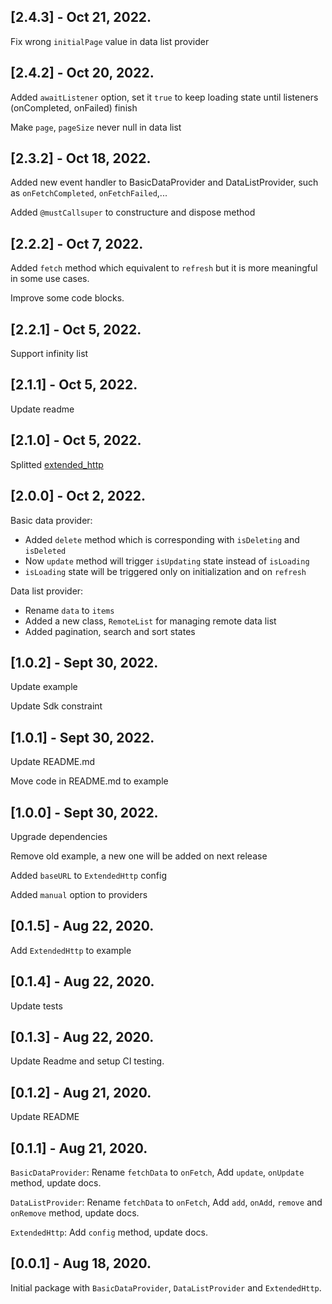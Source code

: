 ## [2.4.3] - Oct 21, 2022.

Fix wrong `initialPage` value in data list provider

## [2.4.2] - Oct 20, 2022.

Added `awaitListener` option, set it `true` to keep loading state until listeners (onCompleted, onFailed) finish

Make `page`, `pageSize` never null in data list

## [2.3.2] - Oct 18, 2022.

Added new event handler to BasicDataProvider and DataListProvider, such as `onFetchCompleted`, `onFetchFailed`,...

Added `@mustCallsuper` to constructure and dispose method

## [2.2.2] - Oct 7, 2022.

Added `fetch` method which equivalent to `refresh` but it is more meaningful in some use cases.

Improve some code blocks.

## [2.2.1] - Oct 5, 2022.

Support infinity list

## [2.1.1] - Oct 5, 2022.

Update readme

## [2.1.0] - Oct 5, 2022.

Splitted [extended_http](https://pub.dev/packages/extended_http)

## [2.0.0] - Oct 2, 2022.

Basic data provider:

- Added `delete` method which is corresponding with `isDeleting` and `isDeleted`
- Now `update` method will trigger `isUpdating` state instead of `isLoading`
- `isLoading` state will be triggered only on initialization and on `refresh`

Data list provider:

- Rename `data` to `items`
- Added a new class, `RemoteList` for managing remote data list
- Added pagination, search and sort states

## [1.0.2] - Sept 30, 2022.

Update example

Update Sdk constraint

## [1.0.1] - Sept 30, 2022.

Update README.md

Move code in README.md to example

## [1.0.0] - Sept 30, 2022.

Upgrade dependencies

Remove old example, a new one will be added on next release

Added `baseURL` to `ExtendedHttp` config

Added `manual` option to providers

## [0.1.5] - Aug 22, 2020.

Add `ExtendedHttp` to example

## [0.1.4] - Aug 22, 2020.

Update tests

## [0.1.3] - Aug 22, 2020.

Update Readme and setup CI testing.

## [0.1.2] - Aug 21, 2020.

Update README

## [0.1.1] - Aug 21, 2020.

`BasicDataProvider`: Rename `fetchData` to `onFetch`, Add `update`, `onUpdate` method, update docs.

`DataListProvider`: Rename `fetchData` to `onFetch`, Add `add`, `onAdd`, `remove` and `onRemove` method, update docs.

`ExtendedHttp`: Add `config` method, update docs.

## [0.0.1] - Aug 18, 2020.

Initial package with `BasicDataProvider`, `DataListProvider` and `ExtendedHttp`.
